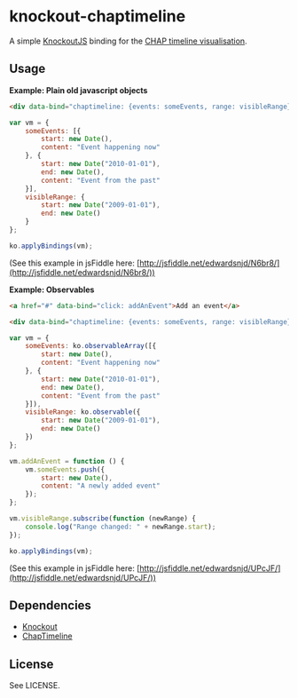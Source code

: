 knockout-chaptimeline
=====================

A simple [KnockoutJS][knockout] binding for the [CHAP timeline visualisation][timeline].

Usage
-----

**Example: Plain old javascript objects**

```html
<div data-bind="chaptimeline: {events: someEvents, range: visibleRange}"></div>
```

```js
var vm = {
    someEvents: [{
        start: new Date(),
        content: "Event happening now"
    }, {
        start: new Date("2010-01-01"),
        end: new Date(),
        content: "Event from the past"
    }],
    visibleRange: {
        start: new Date("2009-01-01"),
        end: new Date()
    }
};

ko.applyBindings(vm);
```

(See this example in jsFiddle here: [http://jsfiddle.net/edwardsnjd/N6br8/](http://jsfiddle.net/edwardsnjd/N6br8/))

**Example: Observables**

```html
<a href="#" data-bind="click: addAnEvent">Add an event</a>

<div data-bind="chaptimeline: {events: someEvents, range: visibleRange}"></div>
```

```js
var vm = {
    someEvents: ko.observableArray([{
        start: new Date(),
        content: "Event happening now"
    }, {
        start: new Date("2010-01-01"),
        end: new Date(),
        content: "Event from the past"
    }]),
    visibleRange: ko.observable({
        start: new Date("2009-01-01"),
        end: new Date()
    })
};

vm.addAnEvent = function () {
    vm.someEvents.push({
        start: new Date(),
        content: "A newly added event"
    });
};

vm.visibleRange.subscribe(function (newRange) {
    console.log("Range changed: " + newRange.start);
});

ko.applyBindings(vm);
```

(See this example in jsFiddle here: [http://jsfiddle.net/edwardsnjd/UPcJF/](http://jsfiddle.net/edwardsnjd/UPcJF/))

Dependencies
------------

- [Knockout][knockout]
- [ChapTimeline][timeline]

License
-------

See LICENSE.

[knockout]: http://knockoutjs.com/
[timeline]: http://chap.almende.com/visualization/timeline/
